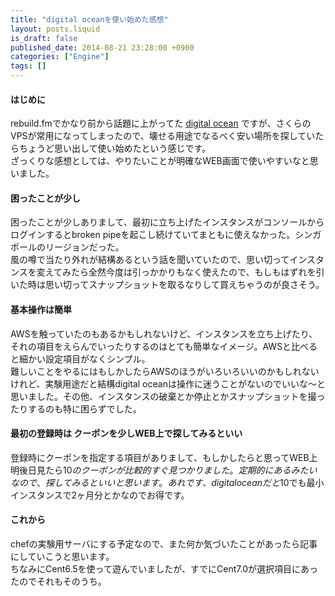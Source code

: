 ```yaml
---
title: "digital oceanを使い始めた感想"
layout: posts.liquid
is_draft: false
published_date: 2014-08-21 23:28:00 +0900
categories: ["Engine"]
tags: []
---
```


#### はじめに
rebuild.fmでかなり前から話題に上がってた [digital ocean](http://digitalocean.com) ですが、さくらのVPSが常用になってしまったので、壊せる用途でなるべく安い場所を探していたらちょうど思い出して使い始めたという感じです。  
ざっくりな感想としては、やりたいことが明確なWEB画面で使いやすいなと思いました。

#### 困ったことが少し
困ったことが少しありまして、最初に立ち上げたインスタンスがコンソールからログインするとbroken pipeを起こし続けていてまともに使えなかった。シンガポールのリージョンだった。  
風の噂で当たり外れが結構あるという話を聞いていたので、思い切ってインスタンスを変えてみたら全然今度は引っかかりもなく使えたので、もしもはずれを引いた時は思い切ってスナップショットを取るなりして買えちゃうのが良さそう。

#### 基本操作は簡単
AWSを触っていたのもあるかもしれないけど、インスタンスを立ち上げたり、それの項目をえらんでいったりするのはとても簡単なイメージ。AWSと比べると細かい設定項目がなくシンプル。  
難しいことをやるにはもしかしたらAWSのほうがいろいろいいのかもしれないけれど、実験用途だと結構digital oceanは操作に迷うことがないのでいいな～と思いました。その他、インスタンスの破棄とか停止とかスナップショットを撮ったりするのも特に困らずでした。

#### 最初の登録時は クーポンを少しWEB上で探してみるといい
登録時にクーポンを指定する項目がありまして、もしかしたらと思ってWEB上明後日見たら$10のクーポンが比較的すぐ見つかりました。定期的にあるみたいなので、探してみるといいと思います。あれです、digital oceanだと$10でも最小インスタンスで2ヶ月分とかなのでお得です。

#### これから
chefの実験用サーバにする予定なので、また何か気づいたことがあったら記事にしていこうと思います。  
ちなみにCent6.5を使って遊んでいましたが、すでにCent7.0が選択項目にあったのでそれもそのうち。


